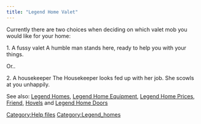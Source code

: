 ```yaml
---
title: "Legend Home Valet"
---
```


Currently there are two choices when deciding on which valet mob you
would like for your home:

1\. A fussy valet A humble man stands here, ready to help you with your
things.

Or..

2\. A housekeeper The Housekeeper looks fed up with her job. She scowls
at you unhappily.

See also: [Legend Homes](Legend_Homes "wikilink"), [Legend Home
Equipment](Legend_Home_Equipment "wikilink"), [Legend Home
Prices](Legend_Home_Prices "wikilink"), [Friend](Friend "wikilink"),
[Hovels](Hovels "wikilink") and [Legend Home
Doors](Legend_Home_Doors "wikilink")

[Category:Help files](Category:Help_files "wikilink")
[Category:Legend_homes](Category:Legend_homes "wikilink")
